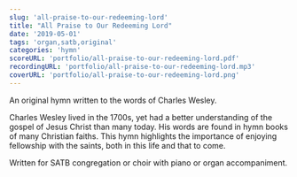 ```yaml
---
slug: 'all-praise-to-our-redeeming-lord'
title: "All Praise to Our Redeeming Lord"
date: '2019-05-01'
tags: 'organ,satb,original'
categories: 'hymn'
scoreURL: 'portfolio/all-praise-to-our-redeeming-lord.pdf'
recordingURL: 'portfolio/all-praise-to-our-redeeming-lord.mp3'
coverURL: 'portfolio/all-praise-to-our-redeeming-lord.png'
---
```

An original hymn written to the words of Charles Wesley.

Charles Wesley lived in the 1700s, yet had a better understanding of the gospel of Jesus Christ than many today. His words are found in hymn books of many Christian faiths. This hymn highlights the importance of enjoying fellowship with the saints, both in this life and that to come.

Written for SATB congregation or choir with piano or organ accompaniment.
